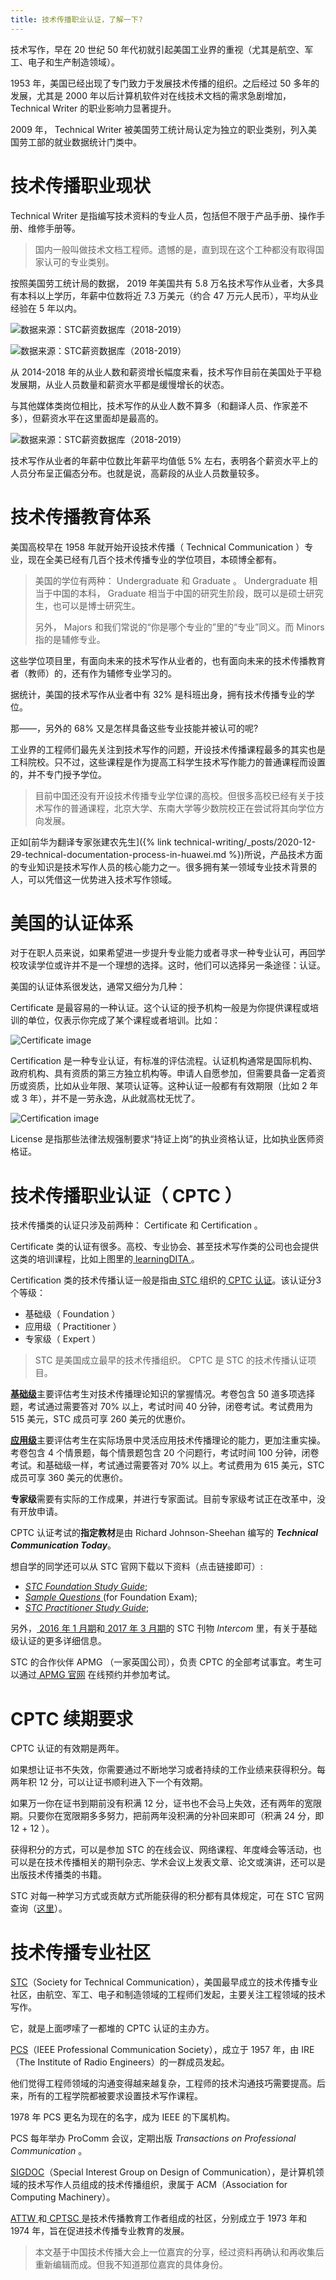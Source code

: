 ```yaml
---
title: 技术传播职业认证，了解一下?
---
```


技术写作，早在 <span lang='en'>20</span> 世纪 <span lang='en'>50</span> 年代初就引起美国工业界的重视（尤其是航空、军工、电子和生产制造领域）。

 <span lang='en'>1953</span> 年，美国已经出现了专门致力于发展技术传播的组织。之后经过 <span lang='en'>50</span> 多年的发展，尤其是 <span lang='en'>2000</span> 年以后计算机软件对在线技术文档的需求急剧增加， <span lang='en'>Technical Writer</span> 的职业影响力显著提升。

 <span lang='en'>2009</span> 年， <span lang='en'>Technical Writer</span> 被美国劳工统计局认定为独立的职业类别，列入美国劳工部的就业数据统计门类中。

# 技术传播职业现状

 <span lang='en'>Technical Writer</span> 是指编写技术资料的专业人员，包括但不限于产品手册、操作手册、维修手册等。

> 国内一般叫做技术文档工程师。遗憾的是，直到现在这个工种都没有取得国家认可的专业类别。

按照美国劳工统计局的数据， <span lang='en'>2019</span> 年美国共有 <span lang='en'>5.8</span> 万名技术写作从业者，大多具有本科以上学历，年薪中位数将近 <span lang='en'>7.3</span> 万美元（约合 <span lang='en'>47</span> 万元人民币），平均从业经验在 5 年以内。

![数据来源：STC薪资数据库（2018-2019）](/assets/images/post/TCQuantiry.jpg)

![数据来源：STC薪资数据库（2018-2019）](/assets/images/post/SalaryLeverComparison.jpg)

从 <span lang='en'>2014-2018</span> 年的从业人数和薪资增长幅度来看，技术写作目前在美国处于平稳发展期，从业人员数量和薪资水平都是缓慢增长的状态。

与其他媒体类岗位相比，技术写作的从业人数不算多（和翻译人员、作家差不多），但薪资水平在这里面却是最高的。

![数据来源：STC薪资数据库（2018-2019）](/assets/images/post/SalaryLevel.jpg)

技术写作从业者的年薪中位数比年薪平均值低 <span lang='en'>5%</span> 左右，表明各个薪资水平上的人员分布呈正偏态分布。也就是说，高薪段的从业人员数量较多。

# 技术传播教育体系

美国高校早在 <span lang='en'>1958</span> 年就开始开设技术传播（ <span lang='en'>Technical Communication</span> ）专业，现在全美已经有几百个技术传播专业的学位项目，本硕博全都有。

> 美国的学位有两种： <span lang='en'>Undergraduate</span> 和 <span lang='en'>Graduate</span> 。 <span lang='en'>Undergraduate</span> 相当于中国的本科， <span lang='en'>Graduate</span> 相当于中国的研究生阶段，既可以是硕士研究生，也可以是博士研究生。
> 
> 另外， <span lang='en'>Majors</span> 和我们常说的“你是哪个专业的”里的“专业”同义。而 <span lang='en'>Minors</span> 指的是辅修专业。

这些学位项目里，有面向未来的技术写作从业者的，也有面向未来的技术传播教育者（教师）的，还有作为辅修专业学习的。

据统计，美国的技术写作从业者中有 <span lang='en'>32%</span> 是科班出身，拥有技术传播专业的学位。

那——，另外的 <span lang='en'>68%</span> 又是怎样具备这些专业技能并被认可的呢?

工业界的工程师们最先关注到技术写作的问题，开设技术传播课程最多的其实也是工科院校。只不过，这些课程是作为提高工科学生技术写作能力的普通课程而设置的，并不专门授予学位。

> 目前中国还没有开设技术传播专业学位课的高校。但很多高校已经有关于技术写作的普通课程，北京大学、东南大学等少数院校正在尝试将其向学位方向发展。

正如[前华为翻译专家张建农先生]({% link technical-writing/_posts/2020-12-29-technical-documentation-process-in-huawei.md %})所说，产品技术方面的专业知识是技术写作人员的核心能力之一。很多拥有某一领域专业技术背景的人，可以凭借这一优势进入技术写作领域。

# 美国的认证体系

对于在职人员来说，如果希望进一步提升专业能力或者寻求一种专业认可，再回学校攻读学位或许并不是一个理想的选择。这时，他们可以选择另一条途径：认证。

美国的认证体系很发达，通常又细分为几种：

 <span lang='en'>Certificate</span> 是最容易的一种认证。这个认证的授予机构一般是为你提供课程或培训的单位，仅表示你完成了某个课程或者培训。比如：

![ <span lang='en'>Certificate image</span> ](/assets/images/post/Certificate.jpg)

 <span lang='en'>Certification</span> 是一种专业认证，有标准的评估流程。认证机构通常是国际机构、政府机构、具有资质的第三方独立机构等。申请人自愿参加，但需要具备一定着资历或资质，比如从业年限、某项认证等。这种认证一般都有有效期限（比如 2 年或 3 年），并不是一劳永逸，从此就高枕无忧了。

![ <span lang='en'>Certification image</span> ](/assets/images/post/Certification.jpg)

 <span lang='en'>License</span> 是指那些法律法规强制要求“持证上岗”的执业资格认证，比如执业医师资格证。

# 技术传播职业认证（ <span lang='en'>CPTC</span> ）

技术传播类的认证只涉及前两种： <span lang='en'>Certificate</span> 和 <span lang='en'>Certification</span> 。

 <span lang='en'>Certificate</span> 类的认证有很多。高校、专业协会、甚至技术写作类的公司也会提供这类的培训课程，比如上图里的[ <span lang='en'>learningDITA</span> ](https://learningdita.com/)。

 <span lang='en'>Certification</span> 类的技术传播认证一般是指由[ <span lang='en'>STC</span> ](www.stc.org)组织的[ <span lang='en'>CPTC</span> 认证](https://www.stc.org/certification/)。该认证分3个等级：

- 基础级（ <span lang='en'>Foundation</span> ）
- 应用级（ <span lang='en'>Practitioner</span> ）
- 专家级（ <span lang='en'>Expert</span> ）

>  <span lang='en'>STC</span> 是美国成立最早的技术传播组织。
>  <span lang='en'>CPTC</span> 是 <span lang='en'>STC</span> 的技术传播认证项目。

[**基础级**](https://www.stc.org/certification/foundation-certification/)主要评估考生对技术传播理论知识的掌握情况。考卷包含 <span lang='en'>50</span> 道多项选择题，考试通过需要答对 <span lang='en'>70%</span> 以上，考试时间 <span lang='en'>40</span> 分钟，闭卷考试。考试费用为 <span lang='en'>515</span> 美元，<span lang='en'>STC</span> 成员可享 <span lang='en'>260</span> 美元的优惠价。

[**应用级**](https://www.stc.org/certification/practitioner-certification/)主要评估考生在实际场景中灵活应用技术传播理论的能力，更加注重实操。考卷包含 4 个情景题，每个情景题包含 <span lang='en'>20</span> 个问题行，考试时间 <span lang='en'>100</span> 分钟，闭卷考试。和基础级一样，考试通过需要答对 <span lang='en'>70%</span> 以上。考试费用为 <span lang='en'>615</span> 美元，<span lang='en'>STC</span> 成员可享 <span lang='en'>360</span> 美元的优惠价。

**专家级**需要有实际的工作成果，并进行专家面试。目前专家级考试正在改革中，没有开放申请。

 <span lang='en'>CPTC</span> 认证考试的**指定教材**是由 <span lang='en'>Richard Johnson-Sheehan</span> 编写的 <span lang='en'><strong><i>Technical Communication Today</i></strong></span>。

想自学的同学还可以从 <span lang='en'>STC</span> 官网下载以下资料（点击链接即可）:
- [<span lang='en'><i>STC Foundation Study Guide</i></span>](https://www.stc.org/wp-content/uploads/2020/04/cptcstudyguide-Foundation.pdf);
- [<span lang='en'><i>Sample Questions</i></span> ](https://www.stc.org/certification/sample-questions/) (for Foundation Exam);
- [<span lang='en'><i>STC Practitioner Study Guide</i></span>](https://www.stc.org/wp-content/uploads/2020/04/CPTC-Practitioner-Study-Guide.pdf);

另外，[ <span lang='en'>2016</span> 年 1 月期](https://mk0avenuetjo4k1o6nk6.kinstacdn.com/wp-content/uploads/2020/04/Intercom-Jan2016-2.pdf)和[ <span lang='en'>2017</span> 年 3 月期](https://mk0avenuetjo4k1o6nk6.kinstacdn.com/wp-content/uploads/2020/04/Intercom-Mar2017.pdf)的 <span lang='en'>STC</span> 刊物 <span lang='en'><i>Intercom</i></span> 里，有关于基础级认证的更多详细信息。

 <span lang='en'>STC</span> 的合作伙伴 <span lang='en'>APMG</span> （一家英国公司），负责 <span lang='en'>CPTC</span> 的全部考试事宜。考生可以通过[ <span lang='en'>APMG</span> 官网](https://apmg-international.com/product/cptc) 在线预约并参加考试。

#  <span lang='en'>CPTC</span> 续期要求

 <span lang='en'>CPTC</span> 认证的有效期是两年。

如果想让证书不失效，你需要通过不断地学习或者持续的工作业绩来获得积分。每两年积 <span lang='en'>12</span> 分，可以让证书顺利进入下一个有效期。

如果万一你在证书到期前没有积满 <span lang='en'>12</span> 分，证书也不会马上失效，还有两年的宽限期。只要你在宽限期多多努力，把前两年没积满的分补回来即可（积满 <span lang='en'>24</span> 分，即 <span lang='en'>12</span> + <span lang='en'>12</span> ）。

获得积分的方式，可以是参加 <span lang='en'>STC</span> 的在线会议、网络课程、年度峰会等活动，也可以是在技术传播相关的期刊杂志、学术会议上发表文章、论文或演讲，还可以是出版技术传播类的书籍。

 <span lang='en'>STC</span> 对每一种学习方式或贡献方式所能获得的积分都有具体规定，可在 <span lang='en'>STC</span> 官网查询（[这里](https://www.stc.org/certification/continuing-education/)）。

# 技术传播专业社区

[<span lang='en'>STC</span>](https://www.stc.org/)（<span lang='en'>Society for Technical Communication</span>），美国最早成立的技术传播专业社区，由航空、军工、电子和制造领域的工程师们发起，主要关注工程领域的技术写作。

它，就是上面啰嗦了一都堆的 <span lang='en'>CPTC</span> 认证的主办方。

[<span lang='en'>PCS</span>](https://procomm.ieee.org/)（<span lang='en'>IEEE Professional Communication Society</span>），成立于 <span lang='en'>1957</span> 年，由 <span lang='en'>IRE（The Institute of Radio Engineers）</span>的一群成员发起。

他们觉得工程师领域的沟通变得越来越复杂，工程师的技术沟通技巧需要提高。后来，所有的工程学院都被要求设置技术写作课程。

 <span lang='en'>1978</span> 年 <span lang='en'>PCS</span> 更名为现在的名字，成为 <span lang='en'>IEEE</span> 的下属机构。

 <span lang='en'>PCS</span> 每年举办 <span lang='en'>ProComm</span> 会议，定期出版 <span lang='en'><i>Transactions on Professional Communication</i></span> 。

[<span lang='en'>SIGDOC</span>](http://sigdoc.acm.org/)（<span lang='en'>Special Interest Group on Design of Communication</span>），是计算机领域的技术写作人员组成的技术传播组织，隶属于 <span lang='en'>ACM</span>（<span lang='en'>Association for Computing Machinery</span>）。

[ <span lang='en'>ATTW</span> ](http://attw.org/)和[ <span lang='en'>CPTSC</span> ](http://cptsc.org/)是技术传播教育工作者组成的社区，分别成立于 <span lang='en'>1973</span> 年和 <span lang='en'>1974</span> 年，旨在促进技术传播专业教育的发展。

> 本文基于中国技术传播大会上一位嘉宾的分享，经过资料再确认和再收集后重新编辑而成。但我不知道那位嘉宾的具体身份。
